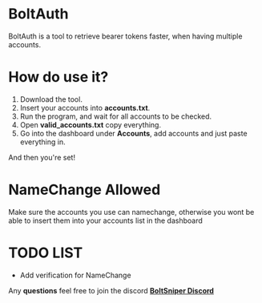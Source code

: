 # BoltAuth
BoltAuth is a tool to retrieve bearer tokens faster, when having multiple accounts.

# How do use it?
1. Download the tool.
2. Insert your accounts into **accounts.txt**.
3. Run the program, and wait for all accounts to be checked.
4. Open **valid_accounts.txt** copy everything.
5. Go into the dashboard under **Accounts**, add accounts and just paste everything in.

And then you're set!


# NameChange Allowed
Make sure the accounts you use can namechange, otherwise you wont be able to insert them into your accounts list in the dashboard

# TODO LIST
- Add verification for NameChange


Any **questions** feel free to join the discord 
**[BoltSniper Discord](https://discord.gg/boltsniper)**
